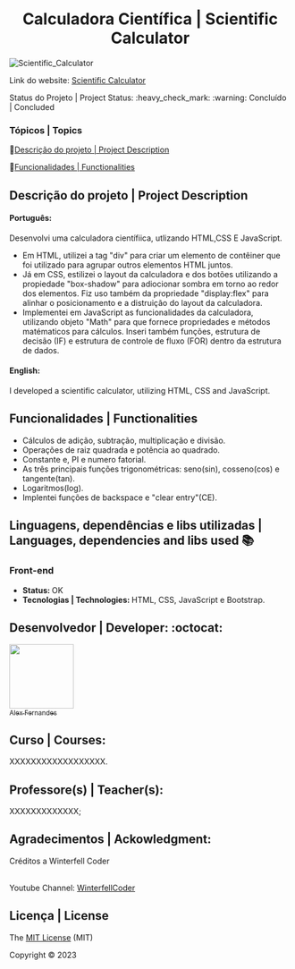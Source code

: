 <div align="center">
    <h1> Calculadora Científica | Scientific Calculator </h1>

</div>


![Scientific_Calculator](https://user-images.githubusercontent.com/108309097/236639133-51da4ec3-efbd-4661-9980-266b91b0cc8d.png)


<div>

Link do website: <a href="https://scientific-calculator-gamma.vercel.app/">Scientific Calculator</a>

</div>
 Status do Projeto | Project Status: :heavy_check_mark: :warning: Concluído | Concluded

### Tópicos | Topics

:small_blue_diamond:[Descrição do projeto | Project Description](#descrição-do-projeto-|-project-description)

:small_blue_diamond:[Funcionalidades | Functionalities](#funcionalidades-|-functionalities)


## Descrição do projeto | Project Description 

<p align="justify">
<h4>Português: </h4>
<p>Desenvolvi uma calculadora científiica, utlizando HTML,CSS E JavaScript.<br>
   <ul>
   <li>Em HTML, utilizei a tag "div" para criar um elemento de contêiner que foi utilizado para agrupar outros elementos HTML juntos.</li>
   <li>Já em CSS, estilizei o layout da calculadora e dos botões utilizando a propiedade "box-shadow" para adiocionar sombra em torno
    ao redor dos elementos. Fiz uso também da propriedade "display:flex" para alinhar o posicionamento e a distruição do
    layout da calculadora.</li>
    <li>Implementei em JavaScript as funcionalidades da calculadora, utilizando objeto "Math" para que fornece propriedades e métodos 
    matématicos para cálculos. Inseri também funções, estrutura de decisão (IF) e  estrutura de controle de fluxo (FOR) dentro da 
    estrutura de dados. </li>
    </ul>
   
</p>

<h4>English: </h4>
<p>I developed a scientific calculator, utilizing HTML, CSS and JavaScript. </p>

</p>

## Funcionalidades | Functionalities
<ul>
<li> Cálculos de adição, subtração, multiplicação e divisão.</li>
<li> Operações de raiz quadrada e potência ao quadrado.</li>
<li> Constante e, PI e numero fatorial. </li>
<li> As três principais funções trigonométricas: seno(sin), cosseno(cos) e tangente(tan).</li>
<li> Logaritmos(log).</li>
<li> Implentei funções de backspace e "clear entry"(CE).</li>
</ul>

## Linguagens, dependências e libs utilizadas | Languages, dependencies and libs used :books:

<h3>Front-end</h3>
<ul>
    <li><b>Status: </b>OK</li>
    <li><b>Tecnologias | Technologies: </b>HTML, CSS, JavaScript e Bootstrap.</li>
</ul>



## Desenvolvedor | Developer: :octocat:


[<img src="https://github.com/alexfn93.png" width=115><br><sub>Alex Fernandes</sub>](https://github.com/alexfn93)  <br> 


<h2>Curso | Courses:</h2> XXXXXXXXXXXXXXXXXX.

<h2>Professore(s) | Teacher(s):</h2> XXXXXXXXXXXXX; <br>

<p align="justify">
<h2>Agradecimentos | Ackowledgment:</h2>
<p> Créditos a Winterfell Coder</p>
<br>
 Youtube Channel: <a href="https://www.youtube.com/watch?v=LgryqYxSCNk">WinterfellCoder</a>

## Licença | License

The [MIT License]() (MIT)

Copyright :copyright: 2023
